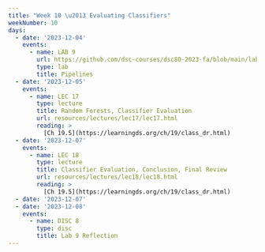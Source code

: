 ```yaml
---
title: "Week 10 \u2013 Evaluating Classifiers"
weekNumber: 10
days:
  - date: '2023-12-04'
    events:
      - name: LAB 9
        url: https://github.com/dsc-courses/dsc80-2023-fa/blob/main/labs/lab09/lab.ipynb
        type: lab
        title: Pipelines
  - date: '2023-12-05'
    events:
      - name: LEC 17
        type: lecture
        title: Random Forests, Classifier Evaluation
        url: resources/lectures/lec17/lec17.html
        reading: >
          [Ch 19.5](https://learningds.org/ch/19/class_dr.html)
  - date: '2023-12-07'
    events:
      - name: LEC 18
        type: lecture
        title: Classifier Evaluation, Conclusion, Final Review
        url: resources/lectures/lec18/lec18.html
        reading: >
          [Ch 19.5](https://learningds.org/ch/19/class_dr.html)
  - date: '2023-12-07'
  - date: '2023-12-08'
    events:
      - name: DISC 8
        type: disc
        title: Lab 9 Reflection
---
```

